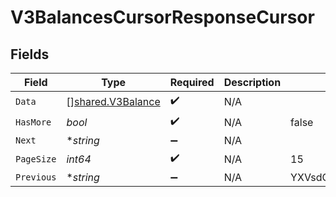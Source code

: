 # V3BalancesCursorResponseCursor


## Fields

| Field                                                         | Type                                                          | Required                                                      | Description                                                   | Example                                                       |
| ------------------------------------------------------------- | ------------------------------------------------------------- | ------------------------------------------------------------- | ------------------------------------------------------------- | ------------------------------------------------------------- |
| `Data`                                                        | [][shared.V3Balance](../../../pkg/models/shared/v3balance.md) | :heavy_check_mark:                                            | N/A                                                           |                                                               |
| `HasMore`                                                     | *bool*                                                        | :heavy_check_mark:                                            | N/A                                                           | false                                                         |
| `Next`                                                        | **string*                                                     | :heavy_minus_sign:                                            | N/A                                                           |                                                               |
| `PageSize`                                                    | *int64*                                                       | :heavy_check_mark:                                            | N/A                                                           | 15                                                            |
| `Previous`                                                    | **string*                                                     | :heavy_minus_sign:                                            | N/A                                                           | YXVsdCBhbmQgYSBtYXhpbXVtIG1heF9yZXN1bHRzLol=                  |